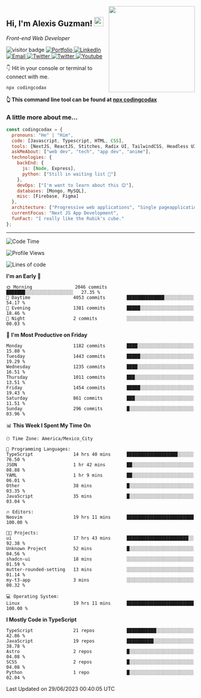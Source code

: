 <img align='right' src="https://media.giphy.com/media/M9gbBd9nbDrOTu1Mqx/giphy.gif" width="230">
<h2>Hi, I'm Alexis Guzman! <img src="https://media.giphy.com/media/hvRJCLFzcasrR4ia7z/giphy.gif" width="25px"></h2>
<p><em>Front-end Web Developer</em></p>

<p>
  <img src="https://visitor-badge.glitch.me/badge?page_id=a12989x.a12989x&left_color=black&right_color=gray" alt="visitor badge"/>
  <a href='https://www.codingcodax.dev/' target='_blank'>
    <img alt='Portfolio' src='https://img.shields.io/badge/Portfolio-black?logo=vercel&style=flat-square'>
  </a>
  <a href='https://linkedin.com/in/codingcodax/' target='_blank'>
    <img alt='LinkedIn' src='https://img.shields.io/badge/LinkedIn-black?logo=LinkedIn&style=flat-square'>
  </a>
  <a href='mailto:codingcodax@gmail.com' target='_blank'>
    <img alt='Email' src='https://img.shields.io/badge/Email-black?logo=Gmail&style=flat-square'>
  </a>
  <a href='https://twitter.com/codingcodax' target='_blank'>
    <img alt='Twitter' src='https://img.shields.io/badge/Twitter-black?logo=Twitter&style=flat-square'>
  </a>
  <a href='https://www.instagram.com/codingcodax/' target='_blank'>
    <img alt='Twitter' src='https://img.shields.io/badge/Instagram-black?logo=Instagram&style=flat-square'>
  </a>
  <a href='https://www.youtube.com/@codingcodax' target='_blank'>
    <img alt='Youtube' src='https://img.shields.io/badge/YouTube-black?logo=Youtube&style=flat-square'>
  </a>
</p>

👇 Hit in your console or terminal to connect with me.

```bash
npx codingcodax 
```
**👆 This command line tool can be found at [npx codingcodax](https://github.com/codingcodax/npx-codingcodax)**

<h3>A little more about me...</h3>

```javascript
const codingcodax = {
  pronouns: "He" | "Him",
  code: [Javascript, Typescript, HTML, CSS],
  tools: [NextJS, ReactJS, Stitches, Radix UI, TailwindCSS, Headless UI, Prisma],
  askMeAbout: ["web dev", "tech", "app dev", "anime"],
  technologies: {
    backEnd: {
      js: [Node, Express],
      python: ["Still in waiting list 🥲"]
    },
    devOps: ["I'm want to learn about this 😊"],
    databases: [Mongo, MySQL],
    misc: [Firebase, Figma]
  },
  architecture: ["Progressive web applications", "Single pageapplications"],
  currentFocus: "Next JS App Development",
  funFact: "I really like the Rubik's cube."
};
```

---

<!--START_SECTION:waka-->
![Code Time](http://img.shields.io/badge/Code%20Time-1%2C394%20hrs%2025%20mins-blue)

![Profile Views](http://img.shields.io/badge/Profile%20Views-0-blue)

![Lines of code](https://img.shields.io/badge/From%20Hello%20World%20I%27ve%20Written-6.5%20million%20lines%20of%20code-blue)

**I'm an Early 🐤** 

```text
🌞 Morning                2046 commits        ███████░░░░░░░░░░░░░░░░░░   27.35 % 
🌆 Daytime                4053 commits        ██████████████░░░░░░░░░░░   54.17 % 
🌃 Evening                1381 commits        █████░░░░░░░░░░░░░░░░░░░░   18.46 % 
🌙 Night                  2 commits           ░░░░░░░░░░░░░░░░░░░░░░░░░   00.03 % 
```
📅 **I'm Most Productive on Friday** 

```text
Monday                   1182 commits        ████░░░░░░░░░░░░░░░░░░░░░   15.80 % 
Tuesday                  1443 commits        █████░░░░░░░░░░░░░░░░░░░░   19.29 % 
Wednesday                1235 commits        ████░░░░░░░░░░░░░░░░░░░░░   16.51 % 
Thursday                 1011 commits        ███░░░░░░░░░░░░░░░░░░░░░░   13.51 % 
Friday                   1454 commits        █████░░░░░░░░░░░░░░░░░░░░   19.43 % 
Saturday                 861 commits         ███░░░░░░░░░░░░░░░░░░░░░░   11.51 % 
Sunday                   296 commits         █░░░░░░░░░░░░░░░░░░░░░░░░   03.96 % 
```


📊 **This Week I Spent My Time On** 

```text
🕑︎ Time Zone: America/Mexico_City

💬 Programming Languages: 
TypeScript               14 hrs 40 mins      ███████████████████░░░░░░   76.50 % 
JSON                     1 hr 42 mins        ██░░░░░░░░░░░░░░░░░░░░░░░   08.88 % 
YAML                     1 hr 9 mins         ██░░░░░░░░░░░░░░░░░░░░░░░   06.01 % 
Other                    38 mins             █░░░░░░░░░░░░░░░░░░░░░░░░   03.35 % 
JavaScript               35 mins             █░░░░░░░░░░░░░░░░░░░░░░░░   03.04 % 

🔥 Editors: 
Neovim                   19 hrs 11 mins      █████████████████████████   100.00 % 

🐱‍💻 Projects: 
ui                       17 hrs 43 mins      ███████████████████████░░   92.38 % 
Unknown Project          52 mins             █░░░░░░░░░░░░░░░░░░░░░░░░   04.56 % 
shadcn-ui                18 mins             ░░░░░░░░░░░░░░░░░░░░░░░░░   01.59 % 
mutter-rounded-setting   13 mins             ░░░░░░░░░░░░░░░░░░░░░░░░░   01.14 % 
my-t3-app                3 mins              ░░░░░░░░░░░░░░░░░░░░░░░░░   00.32 % 

💻 Operating System: 
Linux                    19 hrs 11 mins      █████████████████████████   100.00 % 
```

**I Mostly Code in TypeScript** 

```text
TypeScript               21 repos            ███████████░░░░░░░░░░░░░░   42.86 % 
JavaScript               19 repos            ██████████░░░░░░░░░░░░░░░   38.78 % 
Astro                    2 repos             █░░░░░░░░░░░░░░░░░░░░░░░░   04.08 % 
SCSS                     2 repos             █░░░░░░░░░░░░░░░░░░░░░░░░   04.08 % 
Python                   1 repo              █░░░░░░░░░░░░░░░░░░░░░░░░   02.04 % 
```




 Last Updated on 29/06/2023 00:40:05 UTC
<!--END_SECTION:waka-->
